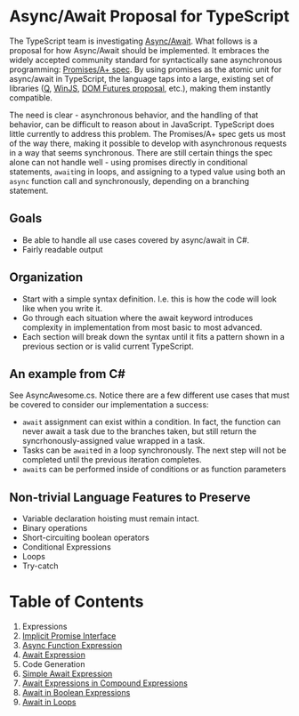 # Async/Await Proposal for TypeScript

The TypeScript team is investigating
[Async/Await](https://typescript.codeplex.com/wikipage?title=Roadmap&referringTitle=Home). 
What follows is a proposal for how Async/Await should be implemented. It embraces the widely accepted community
standard for syntactically sane asynchronous programming: 
[Promises/A+ spec](http://promises-aplus.github.io/promises-spec/). By using promises as the atomic unit for
async/await in TypeScript, the language taps into a large, existing set of libraries 
([Q](https://github.com/kriskowal/q), [WinJS](http://msdn.microsoft.com/en-us/library/windows/apps/br211867.aspx),
[DOM Futures proposal](http://dom.spec.whatwg.org/#futures), etc.), making them instantly compatible.

The need is clear - asynchronous behavior, and the handling of that behavior, can be difficult to reason about in
JavaScript. TypeScript does little currently to address this problem. The Promises/A+ spec gets us most of the way
there, making it possible to develop with asynchronous requests in a way that seems synchronous. There are still
certain things the spec alone can not handle well - using promises directly in conditional statements, `await`ing in
loops, and assigning to a typed value using both an `async` function call and synchronously, depending on a branching
statement.

## Goals
* Be able to handle all use cases covered by async/await in C#.
* Fairly readable output

## Organization
* Start with a simple syntax definition. I.e. this is how the code will look like when you write it.
* Go through each situation where the await keyword introduces complexity in implementation from most basic to most
  advanced.
* Each section will break down the syntax until it fits a pattern shown in a previous section or is valid current
  TypeScript.

An example from C#
------------------

See AsyncAwesome.cs. Notice there are a few different use cases that must be covered to consider our implementation
a success:
* `await` assignment can exist within a condition. In fact, the function can never await a task due to the branches
  taken, but still return the syncrhonously-assigned value wrapped in a task.
* Tasks can be `await`ed in a loop synchronously. The next step will not be completed until the previous iteration
  completes.
* `await`s can be performed inside of conditions or as function parameters

## Non-trivial Language Features to Preserve

* Variable declaration hoisting must remain intact.
* Binary operations
* Short-circuiting boolean operators
* Conditional Expressions
* Loops
* Try-catch

# Table of Contents
1. Expressions
  1. [Implicit Promise Interface](https://github.com/AndrewGaspar/Async-Await-Proposal-for-TypeScript/blob/master/Expressions/Implicit%20Promise%20Interface.md)
  2. [Async Function Expression](https://github.com/AndrewGaspar/Async-Await-Proposal-for-TypeScript/blob/master/Expressions/Async%20Function%20Expression.md)
  3. [Await Expression](https://github.com/AndrewGaspar/Async-Await-Proposal-for-TypeScript/blob/master/Expressions/Await%20Expression.md)
2. Code Generation
  1. [Simple Await Expression](https://github.com/AndrewGaspar/Async-Await-Proposal-for-TypeScript/blob/master/Code-Generation/1%20-%20Simple%20Await%20Expression.md)
  2. [Await Expressions in Compound Expressions](https://github.com/AndrewGaspar/Async-Await-Proposal-for-TypeScript/blob/master/Code-Generation/2%20-%20Await%20Expressions%20in%20Compound%20Expressions.md)
  3. [Await in Boolean Expressions](https://github.com/AndrewGaspar/Async-Await-Proposal-for-TypeScript/blob/master/Code-Generation/3%20-%20Await%20in%20Boolean%20Expressions.md)
  4. [Await in Loops](https://github.com/AndrewGaspar/Async-Await-Proposal-for-TypeScript/blob/master/Code-Generation/4%20-%20Await%20in%20Loops.md)
